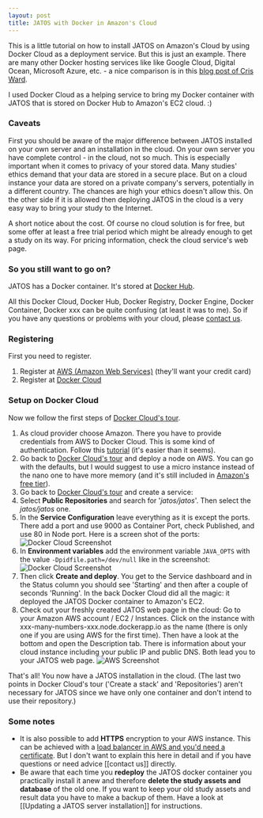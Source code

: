 ```yaml
---
layout: post
title: JATOS with Docker in Amazon's Cloud
---
```


This is a little tutorial on how to install JATOS on Amazon's Cloud by using Docker Cloud as a deployment service. But this is just an example. There are many other Docker hosting services like like Google Cloud, Digital Ocean, Microsoft Azure, etc. - a nice comparison is in this [blog post of Cris Ward](https://blog.codeship.com/the-shortlist-of-docker-hosting/).

I used Docker Cloud as a helping service to bring my Docker container with JATOS that is stored on Docker Hub to Amazon's EC2 cloud. :)

### Caveats
First you should be aware of the major difference between JATOS installed on your own server and an installation in the cloud. On your own server you have complete control - in the cloud, not so much. This is especially important when it comes to privacy of your stored data. Many studies' ethics demand that your data are stored in a secure place. But on a cloud instance your data are stored on a private company's servers, potentially in a different country. The chances are high your ethics doesn't allow this. On the other side if it is allowed then deploying JATOS in the cloud is a very easy way to bring your study to the Internet.

A short notice about the cost. Of course no cloud solution is for free, but some offer at least a free trial period which might be already enough to get a study on its way. For pricing information, check the cloud service's web page.

### So you still want to go on?

JATOS has a Docker container. It's stored at [Docker Hub](https://hub.docker.com/r/jatos/jatos/).

All this Docker Cloud, Docker Hub, Docker Registry, Docker Engine, Docker Container, Docker xxx can be quite confusing (at least it was to me). So if you have any questions or problems with your cloud, please [contact us](Contact-us).

### Registering

First you need to register.

1. Register at [AWS (Amazon Web Services)](https://aws.amazon.com/) (they'll want your credit card)
1. Register at [Docker Cloud](https://cloud.docker.com/)

### Setup on Docker Cloud

Now we follow the first steps of [Docker Cloud's tour](https://cloud.docker.com/onboarding/).

1. As cloud provider choose Amazon. There you have to provide credentials from AWS to Docker Cloud. This is some kind of authentication. Follow this [tutorial](https://docs.docker.com/docker-cloud/infrastructure/link-aws/) (it's easier than it seems).
1. Go back to [Docker Cloud's tour](https://cloud.docker.com/onboarding/) and deploy a node on AWS. You can go with the defaults, but I would suggest to use a micro instance instead of the nano one to have more memory (and it's still included in [Amazon's free tier](http://aws.amazon.com/free/)).
1. Go back to [Docker Cloud's tour](https://cloud.docker.com/onboarding/) and create a service:
  1. Select **Public Repositories** and search for '_jatos/jatos_'. Then select the _jatos/jatos_ one.
  1. In the **Service Configuration** leave everything as it is except the ports. There add a port and use 9000 as Container Port, check Published, and use 80 in Node port. Here is a screen shot of the ports:
![Docker Cloud Screenshot](https://github.com/JATOS/JATOS/wiki/images/screenshot_docker_cloud_port.png)
  1. In **Environment variables** add the environment variable `JAVA_OPTS` with the value `-Dpidfile.path=/dev/null` like in the screenshot:
![Docker Cloud Screenshot](https://github.com/JATOS/JATOS/wiki/images/docker_cloud_env.png)
  1. Then click **Create and deploy**. You get to the Service dashboard and in the Status column you should see 'Starting' and then after a couple of seconds 'Running'. In the back Docker Cloud did all the magic: it deployed the JATOS Docker container to Amazon's EC2.
  1. Check out your freshly created JATOS web page in the cloud: Go to your Amazon AWS account / EC2 / Instances. Click on the instance with xxx-many-numbers-xxx.node.dockerapp.io as the name (there is only one if you are using AWS for the first time). Then have a look at the bottom and open the Description tab. There is information about your cloud instance including your public IP and public DNS. Both lead you to your JATOS web page.
![AWS Screenshot](https://github.com/JATOS/JATOS/wiki/images/AWS_instances_IP_DNS.png)

That's all! You now have a JATOS installation in the cloud.
(The last two points in Docker Cloud's tour ('Create a stack' and 'Repositories') aren't necessary for JATOS since we have only one container and don't intend to use their repository.)

### Some notes

* It is also possible to add **HTTPS** encryption to your AWS instance. This can be achieved with a [load balancer in AWS and you'd need a certificate](http://docs.aws.amazon.com/ElasticLoadBalancing/latest/DeveloperGuide/elb-create-https-ssl-load-balancer.html). But I don't want to explain this here in detail and if you have questions or need advice [[contact us]] directly.
* Be aware that each time you **redeploy** the JATOS docker container you practically install it anew and therefore **delete the study assets and database** of the old one. If you want to keep your old study assets and result data you have to make a backup of them. Have a look at [[Updating a JATOS server installation]] for instructions.
